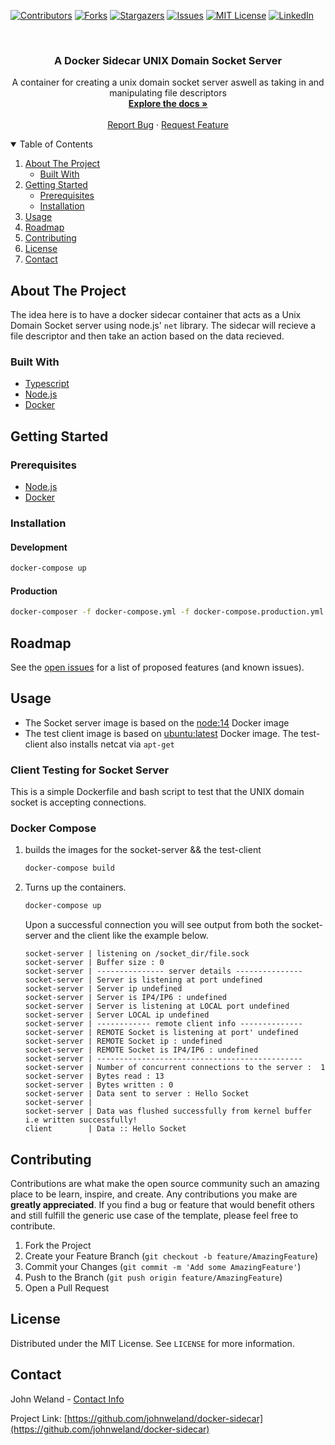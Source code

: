 <!--
*** Thanks for checking out the Best-README-Template. If you have a suggestion
*** that would make this better, please fork the repo and create a pull request
*** or simply open an issue with the tag "enhancement".
*** Thanks again! Now go create something AMAZING! :D
-->



<!-- PROJECT SHIELDS -->
<!--
*** I'm using markdown "reference style" links for readability.
*** Reference links are enclosed in brackets [ ] instead of parentheses ( ).
*** See the bottom of this document for the declaration of the reference variables
*** for contributors-url, forks-url, etc. This is an optional, concise syntax you may use.
*** https://www.markdownguide.org/basic-syntax/#reference-style-links
-->
[![Contributors][contributors-shield]][contributors-url]
[![Forks][forks-shield]][forks-url]
[![Stargazers][stars-shield]][stars-url]
[![Issues][issues-shield]][issues-url]
[![MIT License][license-shield]][license-url]
[![LinkedIn][linkedin-shield]][linkedin-url]



<!-- PROJECT LOGO -->
<br />

<h3 align="center">A Docker Sidecar UNIX Domain Socket Server</h3>

<p align="center">
    A container for creating a unix domain socket server aswell as taking in and manipulating file descriptors
    <br />
    <a href="https://github.com/johnweland/docker-sidecar"><strong>Explore the docs »</strong></a>
    <br />
    <br />
    <a href="https://github.com/johnweland/docker-sidecar/issues">Report Bug</a>
    ·
    <a href="https://github.com/johnweland/docker-sidecar/issues">Request Feature</a>
</p>




<!-- TABLE OF CONTENTS -->
<details open="open">
  <summary>Table of Contents</summary>
  <ol>
    <li>
      <a href="#about-the-project">About The Project</a>
      <ul>
        <li><a href="#built-with">Built With</a></li>
      </ul>
    </li>
    <li>
      <a href="#getting-started">Getting Started</a>
      <ul>
        <li><a href="#prerequisites">Prerequisites</a></li>
        <li><a href="#installation">Installation</a></li>
      </ul>
    </li>
    <li><a href="#usage">Usage</a></li>
    <li><a href="#roadmap">Roadmap</a></li>
    <li><a href="#contributing">Contributing</a></li>
    <li><a href="#license">License</a></li>
    <li><a href="#contact">Contact</a></li>
  </ol>
</details>



<!-- ABOUT THE PROJECT -->
## About The Project

The idea here is to have a docker sidecar container that acts as a Unix Domain Socket server using node.js' `net` library. The sidecar will recieve a file descriptor and then take an action based on the data recieved.


### Built With

* [Typescript](https://www.typescriptlang.org/)
* [Node.js](https://nodejs.org/)
* [Docker](https://www.docker.com/)



<!-- GETTING STARTED -->
## Getting Started
### Prerequisites

* [Node.js](https://nodejs.org/)
* [Docker](https://www.docker.com/)

### Installation

#### Development    
```bash
docker-compose up
```
#### Production
```sh
docker-composer -f docker-compose.yml -f docker-compose.production.yml up -d
```

<!-- ROADMAP -->
## Roadmap

See the [open issues](https://github.com/johnweland/docker-sidecar/issues) for a list of proposed features (and known issues).

## Usage
* The Socket server image is based on the [node:14](https://hub.docker.com/_/node) Docker image
* The test client image is based on [ubuntu:latest](https://hub.docker.com/_/ubuntu) Docker image. The test-client also installs netcat via `apt-get`

### Client Testing for Socket Server
This is a simple Dockerfile and bash script to test that the UNIX domain socket is accepting connections.
### Docker Compose
1. builds the images for the socket-server && the test-client
    ```bash
    docker-compose build
    ```


2. Turns up the containers.
    ```bash
    docker-compose up
    ```
     Upon a successful connection you will see output from both the socket-server and the client like the example below.

    ```output
    socket-server | listening on /socket_dir/file.sock
    socket-server | Buffer size : 0
    socket-server | --------------- server details ---------------
    socket-server | Server is listening at port undefined
    socket-server | Server ip undefined
    socket-server | Server is IP4/IP6 : undefined
    socket-server | Server is listening at LOCAL port undefined
    socket-server | Server LOCAL ip undefined
    socket-server | ------------ remote client info --------------
    socket-server | REMOTE Socket is listening at port' undefined
    socket-server | REMOTE Socket ip : undefined
    socket-server | REMOTE Socket is IP4/IP6 : undefined
    socket-server | ----------------------------------------------
    socket-server | Number of concurrent connections to the server :  1
    socket-server | Bytes read : 13
    socket-server | Bytes written : 0
    socket-server | Data sent to server : Hello Socket
    socket-server | 
    socket-server | Data was flushed successfully from kernel buffer i.e written successfully!
    client        | Data :: Hello Socket
    ```



<!-- CONTRIBUTING -->
## Contributing

Contributions are what make the open source community such an amazing place to be learn, inspire, and create. Any contributions you make are **greatly appreciated**. If you find a bug or feature that would benefit others and still fulfill the generic use case of the template, please feel free to contribute.

1. Fork the Project
2. Create your Feature Branch (`git checkout -b feature/AmazingFeature`)
3. Commit your Changes (`git commit -m 'Add some AmazingFeature'`)
4. Push to the Branch (`git push origin feature/AmazingFeature`)
5. Open a Pull Request



<!-- LICENSE -->
## License

Distributed under the MIT License. See `LICENSE` for more information.



<!-- CONTACT -->
## Contact

John Weland - [Contact Info](https://github.com/johnweland)

Project Link: [https://github.com/johnweland/docker-sidecar](https://github.com/johnweland/docker-sidecar)



<!-- MARKDOWN LINKS & IMAGES -->
<!-- https://www.markdownguide.org/basic-syntax/#reference-style-links -->
[contributors-shield]: https://img.shields.io/github/contributors/johnweland/docker-sidecar?style=for-the-badge
[contributors-url]: https://github.com/johnweland/docker-sidecar/graphs/contributors
[forks-shield]: https://img.shields.io/github/forks/johnweland/docker-sidecar?style=for-the-badge
[forks-url]: https://github.com/johnweland/docker-sidecar/network/members
[stars-shield]: https://img.shields.io/github/stars/johnweland/docker-sidecar?style=for-the-badge
[stars-url]: https://github.com/johnweland/docker-sidecar/stargazers
[issues-shield]: https://img.shields.io/github/issues/johnweland/docker-sidecar?style=for-the-badge
[issues-url]: https://github.com/johnweland/docker-sidecar/issues
[license-shield]: https://img.shields.io/github/license/johnweland/docker-sidecar?style=for-the-badge
[license-url]: https://github.com/johnweland/docker-sidecar/blob/master/LICENSE
[linkedin-shield]: https://img.shields.io/badge/-LinkedIn-black.svg?style=for-the-badge&logo=linkedin&colorB=555
[linkedin-url]: https://linkedin.com/in/johnweland